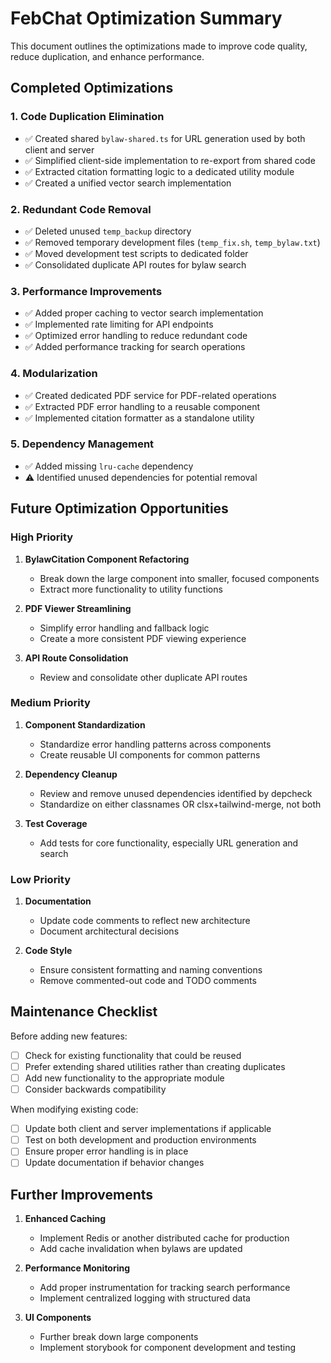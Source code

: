 # FebChat Optimization Summary

This document outlines the optimizations made to improve code quality, reduce duplication, and enhance performance.

## Completed Optimizations

### 1. Code Duplication Elimination

- ✅ Created shared `bylaw-shared.ts` for URL generation used by both client and server
- ✅ Simplified client-side implementation to re-export from shared code
- ✅ Extracted citation formatting logic to a dedicated utility module
- ✅ Created a unified vector search implementation

### 2. Redundant Code Removal

- ✅ Deleted unused `temp_backup` directory
- ✅ Removed temporary development files (`temp_fix.sh`, `temp_bylaw.txt`)
- ✅ Moved development test scripts to dedicated folder
- ✅ Consolidated duplicate API routes for bylaw search

### 3. Performance Improvements

- ✅ Added proper caching to vector search implementation
- ✅ Implemented rate limiting for API endpoints
- ✅ Optimized error handling to reduce redundant code
- ✅ Added performance tracking for search operations

### 4. Modularization

- ✅ Created dedicated PDF service for PDF-related operations
- ✅ Extracted PDF error handling to a reusable component
- ✅ Implemented citation formatter as a standalone utility

### 5. Dependency Management

- ✅ Added missing `lru-cache` dependency
- ⚠️ Identified unused dependencies for potential removal

## Future Optimization Opportunities

### High Priority

1. **BylawCitation Component Refactoring**

   - Break down the large component into smaller, focused components
   - Extract more functionality to utility functions

2. **PDF Viewer Streamlining**

   - Simplify error handling and fallback logic
   - Create a more consistent PDF viewing experience

3. **API Route Consolidation**
   - Review and consolidate other duplicate API routes

### Medium Priority

1. **Component Standardization**

   - Standardize error handling patterns across components
   - Create reusable UI components for common patterns

2. **Dependency Cleanup**

   - Review and remove unused dependencies identified by depcheck
   - Standardize on either classnames OR clsx+tailwind-merge, not both

3. **Test Coverage**
   - Add tests for core functionality, especially URL generation and search

### Low Priority

1. **Documentation**

   - Update code comments to reflect new architecture
   - Document architectural decisions

2. **Code Style**
   - Ensure consistent formatting and naming conventions
   - Remove commented-out code and TODO comments

## Maintenance Checklist

Before adding new features:

- [ ] Check for existing functionality that could be reused
- [ ] Prefer extending shared utilities rather than creating duplicates
- [ ] Add new functionality to the appropriate module
- [ ] Consider backwards compatibility

When modifying existing code:

- [ ] Update both client and server implementations if applicable
- [ ] Test on both development and production environments
- [ ] Ensure proper error handling is in place
- [ ] Update documentation if behavior changes

## Further Improvements

1. **Enhanced Caching**

   - Implement Redis or another distributed cache for production
   - Add cache invalidation when bylaws are updated

2. **Performance Monitoring**

   - Add proper instrumentation for tracking search performance
   - Implement centralized logging with structured data

3. **UI Components**
   - Further break down large components
   - Implement storybook for component development and testing
